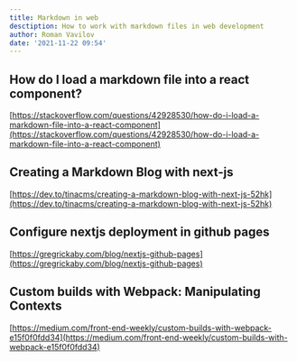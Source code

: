 ```yaml
---
title: Markdown in web
desctiption: How to work with markdown files in web development
author: Roman Vavilov
date: '2021-11-22 09:54'
---
```


## How do I load a markdown file into a react component?
[https://stackoverflow.com/questions/42928530/how-do-i-load-a-markdown-file-into-a-react-component](https://stackoverflow.com/questions/42928530/how-do-i-load-a-markdown-file-into-a-react-component)

## Creating a Markdown Blog with next-js
[https://dev.to/tinacms/creating-a-markdown-blog-with-next-js-52hk](https://dev.to/tinacms/creating-a-markdown-blog-with-next-js-52hk)

## Configure nextjs deployment in github pages
[https://gregrickaby.com/blog/nextjs-github-pages](https://gregrickaby.com/blog/nextjs-github-pages)

## Custom builds with Webpack: Manipulating Contexts
[https://medium.com/front-end-weekly/custom-builds-with-webpack-e15f0f0fdd34](https://medium.com/front-end-weekly/custom-builds-with-webpack-e15f0f0fdd34)
